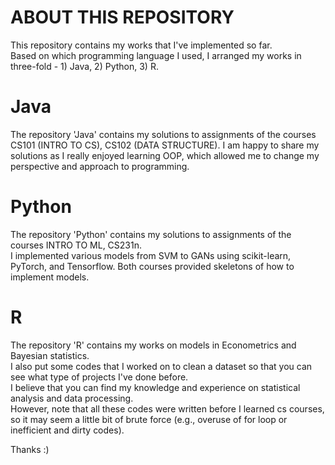 # ABOUT THIS REPOSITORY

This repository contains my works that I've implemented so far. <br> 
Based on which programming language I used, I arranged my works in three-fold - 1) Java, 2) Python, 3) R. <br>

# Java
The repository 'Java' contains my solutions to assignments of the courses CS101 (INTRO TO CS), CS102 (DATA STRUCTURE). I am happy to share my solutions as I really enjoyed learning OOP, which allowed me to change my perspective and approach to programming. <br>

# Python
The repository 'Python' contains my solutions to assignments of the courses INTRO TO ML, CS231n. <br> I implemented various models from SVM to GANs using scikit-learn, PyTorch, and Tensorflow. Both courses provided skeletons of how to implement models. <br>

# R
The repository 'R' contains my works on models in Econometrics and Bayesian statistics. <br> 
I also put some codes that I worked on to clean a dataset so that you can see what type of projects I've done before. <br>
I believe that you can find my knowledge and experience on statistical analysis and data processing. <br>
However, note that all these codes were written before I learned cs courses, so it may seem a little bit of brute force (e.g., overuse of for loop or inefficient and dirty codes). <br>


Thanks :)

